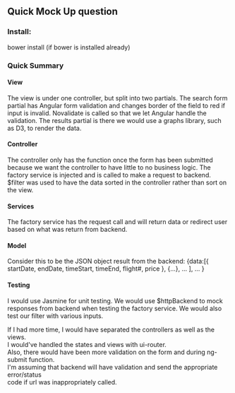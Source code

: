 <h2>Quick Mock Up question</h2>

<h3>Install:</h3>  
    bower install (if bower is installed already)  

<h3>Quick Summary</h3>
<h4>View</h4>
The view is under one controller, but split into two partials. The search form partial has Angular
form validation and changes border of the field to red if input is invalid. Novalidate is called
so that we let Angular handle the validation. The results partial is there we would use a graphs
library, such as D3, to render the data.

<h4>Controller</h4>
The controller only has the function once the form has been submitted because we want the controller
to have little to no business logic. The factory service is injected and is called to make a request
to backend. $filter was used to have the data sorted in the controller rather than sort on the view.

<h4>Services</h4>
The factory service has the request call and will return data or redirect user based on what was
return from backend.

<h4>Model</h4>
Consider this to be the JSON object result from the backend:
    {data:[{
            startDate,
            endDate,
            timeStart,
            timeEnd,
            flight#,
            price
        },
        {...},
        ...
    ],
    ...
    }

<h4>Testing</h4>
I would use Jasmine for unit testing. We would use $httpBackend to mock responses from backend when
testing the factory service. We would also test our filter with various inputs.


If I had more time, I would have separated the controllers as well as the views.  
I would've handled the states and views with ui-router.  
Also, there would have been more validation on the form and during ng-submit function.  
I'm assuming that backend will have validation and send the appropriate error/status  
code if url was inappropriately called.  
